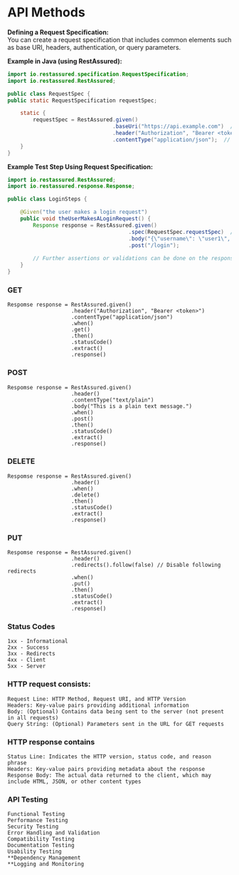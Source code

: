 # API Methods
**Defining a Request Specification:**  
You can create a request specification that includes common elements such as base URI, headers, authentication, or query parameters.

**Example in Java (using RestAssured):**

```java
import io.restassured.specification.RequestSpecification;
import io.restassured.RestAssured;

public class RequestSpec {
public static RequestSpecification requestSpec;

    static {
        requestSpec = RestAssured.given()
                                 .baseUri("https://api.example.com")  // Base URI for the API
                                 .header("Authorization", "Bearer <token>")  // Common authorization header
                                 .contentType("application/json");  // Common content type for requests
    }
}
```

**Example Test Step Using Request Specification:**

```java
import io.restassured.RestAssured;
import io.restassured.response.Response;

public class LoginSteps {

    @Given("the user makes a login request")
    public void theUserMakesALoginRequest() {
        Response response = RestAssured.given()
                                      .spec(RequestSpec.requestSpec)  // Reusing the request specification
                                      .body("{\"username\": \"user1\", \"password\": \"pass123\"}")
                                      .post("/login");
        
        // Further assertions or validations can be done on the response
    }
}
```
### GET
    Respomse response = RestAssured.given()
                        .header("Authorization", "Bearer <token>")
                        .contentType("application/json")
                        .when()
                        .get()
                        .then()
                        .statusCode()
                        .extract()
                        .response()
### POST
    Respomse response = RestAssured.given()
                        .header()
                        .contentType("text/plain")
                        .body("This is a plain text message.")
                        .when()
                        .post()
                        .then()
                        .statusCode()
                        .extract()
                        .response()
### DELETE
    Respomse response = RestAssured.given()
                        .header()
                        .when()
                        .delete()
                        .then()
                        .statusCode()
                        .extract()
                        .response()
### PUT
    Respomse response = RestAssured.given()
                        .header()
                        .redirects().follow(false) // Disable following redirects
                        .when()
                        .put()
                        .then()
                        .statusCode()
                        .extract()
                        .response()

### Status Codes
    1xx - Informational
    2xx - Success
    3xx - Redirects
    4xx - Client
    5xx - Server

### HTTP request consists:
    Request Line: HTTP Method, Request URI, and HTTP Version
    Headers: Key-value pairs providing additional information
    Body: (Optional) Contains data being sent to the server (not present in all requests)
    Query String: (Optional) Parameters sent in the URL for GET requests

### HTTP response contains
    Status Line: Indicates the HTTP version, status code, and reason phrase
    Headers: Key-value pairs providing metadata about the response
    Response Body: The actual data returned to the client, which may include HTML, JSON, or other content types

### API Testing
    Functional Testing
    Performance Testing
    Security Testing
    Error Handling and Validation
    Compatibility Testing
    Documentation Testing
    Usability Testing
    **Dependency Management
    **Logging and Monitoring
